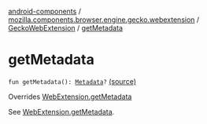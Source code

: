 [android-components](../../index.md) / [mozilla.components.browser.engine.gecko.webextension](../index.md) / [GeckoWebExtension](index.md) / [getMetadata](./get-metadata.md)

# getMetadata

`fun getMetadata(): `[`Metadata`](../../mozilla.components.concept.engine.webextension/-metadata/index.md)`?` [(source)](https://github.com/mozilla-mobile/android-components/blob/master/components/browser/engine-gecko-beta/src/main/java/mozilla/components/browser/engine/gecko/webextension/GeckoWebExtension.kt#L260)

Overrides [WebExtension.getMetadata](../../mozilla.components.concept.engine.webextension/-web-extension/get-metadata.md)

See [WebExtension.getMetadata](../../mozilla.components.concept.engine.webextension/-web-extension/get-metadata.md).

